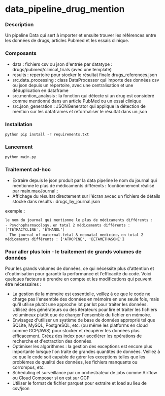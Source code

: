 # data_pipeline_drug_mention

### Description
Un pipeline Data qui sert à importer et ensuite trouver les références entre les données de drugs, articles Pubmed et les essais clinique. 

### Composants
- data : fichiers csv ou json d'entrée par datatype : drugs/pubmed/clinical_trials (avec une template)
- results : repertoire pour stocker le résultat finale drugs_references.json
- src.data_processing : class DataProcessor qui importe des données csv ou json depuis un répertoire, avec une centralisation et une déduplication en dataframe
- src.mention_analysis : la fonction qui détecte si un drug est considéré comme mentionné dans un article PubMed ou un essai clinique
- src.json_generation : JSONGenerator qui applique la détection de mention sur les dataframes et reformaliser le résultat dans un json

### Installation
```
python pip install -r requirements.txt
```

### Lancement
```
python main.py
```

### Traitement ad-hoc
- Extraire depuis le json produit par la data pipeline le nom du journal qui mentionne le plus de
médicaments différents : focntionnement réalisé par main.maxJournal ; 
- Affichage du résultat directement sur l'écran avcec un fichiers de détails stocké dans results : drugs_by_journal.json

exemple :
```
le nom du journal qui mentionne le plus de médicaments différents :
- Psychopharmacology，en total 2 médicaments différents : ['TETRACYCLINE', 'ETHANOL']
- The journal of maternal-fetal & neonatal medicine，en total 2 médicaments différents : ['ATROPINE', 'BETAMETHASONE']
```
### Pour aller plus loin - le traitement de grands volumes de données 
Pour les grands volumes de données, ce qui nécessite plus d'attention et d'optimisation pour garantir la performance et l'efficacité du code. Voici quelques facteurs à prendre en compte et les modifications qui peuvent être nécessaires :
- La gestion de la mémoire est essentielle, veillez à ce que le code ne charge pas l'ensemble des données en mémoire en une seule fois, mais qu'il utilise plutôt une approche lot par lot pour traiter les données.
Utilisez des générateurs ou des itérateurs pour lire et traiter les fichiers volumineux plutôt que de charger l'ensemble du fichier en mémoire.
- Envisagez d'utiliser un système de base de données approprié tel que SQLite, MySQL, PostgreSQL, etc. (ou même les platforms en cloud comme GCP/AWS) pour stocker et récupérer les données plus efficacement.
Créez des index pour accélérer les opérations de recherche et d'extraction des données.
- Optimiser les algorithmes : la gestion des exceptions est encore plus importante lorsque l'on traite de grandes quantités de données. Veillez à ce que le code soit capable de gérer les exceptions telles que les problèmes de qualité des données, les fichiers manquants ou corrompus, etc.
- Scheduling et surveillance par un orchestrateur de jobs comme Airflow ou Cloud Composer si on est sur GCP
- Utiliser le format de fichier parquet pour extraire et load au lieu de csv/json 


